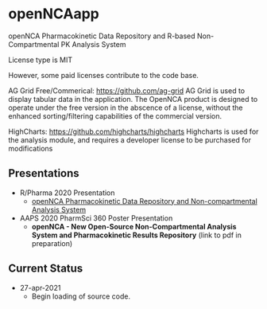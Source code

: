 # openNCAapp
openNCA Pharmacokinetic Data Repository and R-based Non-Compartmental PK Analysis System

License type is MIT

However, some paid licenses contribute to the code base. 

AG Grid Free/Commerical: https://github.com/ag-grid
AG Grid is used to display tabular data in the application. The OpenNCA product is designed to operate under the free version in the abscence of a license, without the enhanced sorting/filtering capabilities of the commercial version. 

HighCharts: https://github.com/highcharts/highcharts
Highcharts is used for the analysis module, and requires a developer license to be purchased for modifications

## Presentations

- R/Pharma 2020 Presentation  
  - [openNCA Pharmacokinetic Data Repository and Non-compartmental Analysis System](https://youtu.be/Dw6HrBUdcmU?t=0)
- AAPS 2020 PharmSci 360 Poster Presentation  
  - **openNCA - New Open-Source Non-Compartmental Analysis System and Pharmacokinetic Results Repository** (link to pdf in preparation)

## Current Status
- 27-apr-2021
  - Begin loading of source code.
